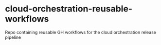 # cloud-orchestration-reusable-workflows
Repo containing reusable GH workflows for the cloud orchestration release pipeline
